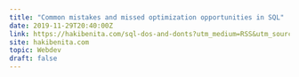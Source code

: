 ```yaml
---
title: "Common mistakes and missed optimization opportunities in SQL"
date: 2019-11-29T20:40:00Z
link: https://hakibenita.com/sql-dos-and-donts?utm_medium=RSS&utm_source=hune
site: hakibenita.com
topic: Webdev
draft: false
---
```

